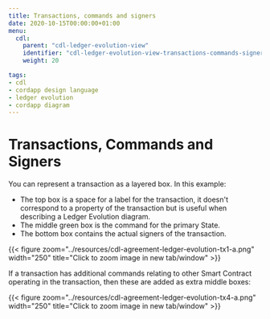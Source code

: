 ```yaml
---
title: Transactions, commands and signers
date: 2020-10-15T00:00:00+01:00
menu:
  cdl:
    parent: "cdl-ledger-evolution-view"
    identifier: "cdl-ledger-evolution-view-transactions-commands-signers"
    weight: 20

tags:
- cdl
- cordapp design language
- ledger evolution
- cordapp diagram
---
```


# Transactions, Commands and Signers

You can represent a transaction as a layered box. In this example:

- The top box is a space for a label for the transaction, it doesn't correspond to a property of the transaction but is useful when describing a Ledger Evolution diagram.
- The middle green box is the command for the primary State.
- The bottom box contains the actual signers of the transaction.

{{< figure zoom="../resources/cdl-agreement-ledger-evolution-tx1-a.png" width="250" title="Click to zoom image in new tab/window" >}}


If a transaction has additional commands relating to other Smart Contract operating in the transaction, then these are added as extra middle boxes:

{{< figure zoom="../resources/cdl-agreement-ledger-evolution-tx4-a.png" width="250" title="Click to zoom image in new tab/window" >}}
